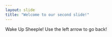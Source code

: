 ```yaml
---
layout: slide
title: "Welcome to our second slide!"
---
```

Wake Up Sheeple!
Use the left arrow to go back!
